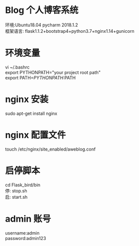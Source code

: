 # Blog 个人博客系统
环境:Ubuntu18.04  pycharm 2018.1.2 <br>
框架语言: flask1.1.2+bootstrap4+python3.7+nginx1.14+gunicorn <br>

# 环境变量
vi ~/.bashrc <br> 
export PYTHONPATH="your project root path" <br>
export PATH=$PYTHONPATH:$PATH <br>

# nginx 安装
sudo apt-get install nginx

# nginx 配置文件
touch /etc/nginx/site_enabled/aweblog.conf

# 启停脚本
cd Flask_bird/bin <br>
停: stop.sh <br>
启: start.sh <br>

# admin 账号
username:admin   <br>
password:admin123 <br>